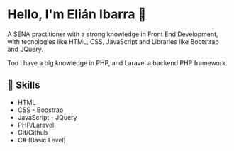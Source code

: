 # Hello, I'm Elián Ibarra 👋

A SENA practitioner with a strong knowledge in Front End Development, with tecnologies like HTML, CSS, JavaScript and Libraries like Bootstrap and JQuery. 

Too i have a big knowledge in PHP, and Laravel a backend PHP framework.

## 🧠 Skills
- HTML
- CSS - Boostrap
- JavaScript - JQuery
- PHP/Laravel
- Git/Github
- C# (Basic Level)
